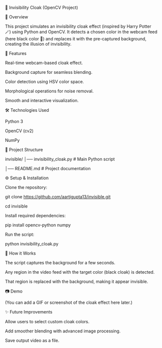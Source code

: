 🧙 Invisibility Cloak (OpenCV Project)

📌 Overview

This project simulates an invisibility cloak effect (inspired by Harry Potter 🪄) using Python and OpenCV.
It detects a chosen color in the webcam feed (here black color 🖤) and replaces it with the pre-captured background, creating the illusion of invisibility.

🚀 Features

Real-time webcam-based cloak effect.

Background capture for seamless blending.

Color detection using HSV color space.

Morphological operations for noise removal.

Smooth and interactive visualization.

🛠️ Technologies Used

Python 3

OpenCV (cv2)

NumPy

📂 Project Structure

invisible/
│── invisibility_cloak.py   # Main Python script

│── README.md               # Project documentation

⚙️ Setup & Installation

Clone the repository:

git clone https://github.com/aartigupta13/invisible.git

cd invisible


Install required dependencies:

pip install opencv-python numpy


Run the script:

python invisibility_cloak.py

🎥 How it Works

The script captures the background for a few seconds.

Any region in the video feed with the target color (black cloak) is detected.

That region is replaced with the background, making it appear invisible.

📷 Demo

(You can add a GIF or screenshot of the cloak effect here later.)

✨ Future Improvements

Allow users to select custom cloak colors.

Add smoother blending with advanced image processing.

Save output video as a file.
